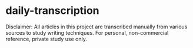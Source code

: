 # daily-transcription
Disclaimer: All articles in this project are transcribed manually from various sources to study writing techniques. For personal, non-commercial reference, private study use only.
